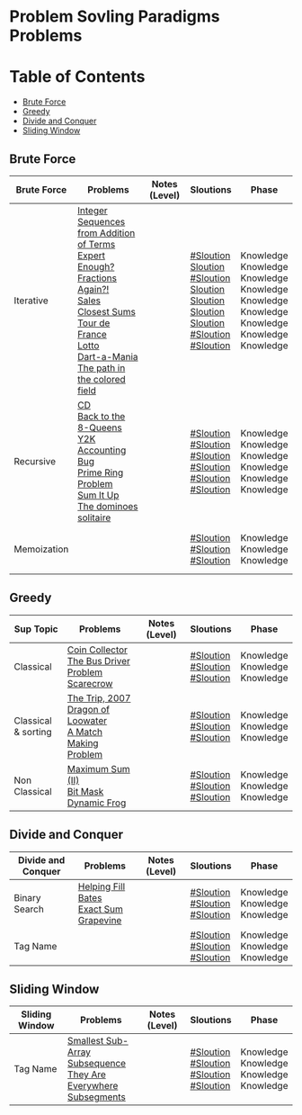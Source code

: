 # Problem Sovling Paradigms Problems

Table of Contents
=================
- [Brute Force](#brute-force)
- [Greedy](#greedy)
- [Divide and Conquer](#divide-and-conquer)
- [Sliding Window](#sliding-window)


## Brute Force
Brute Force    | Problems | Notes (Level)| Sloutions| Phase
-------------| -------------   |-------------| -------------|-------------
Iterative| [Integer Sequences from Addition of Terms](https://uva.onlinejudge.org/index.php?option=com_onlinejudge&Itemid=8&category=24&page=show_problem&problem=868)<br>  [Expert Enough?](https://uva.onlinejudge.org/index.php?option=com_onlinejudge&Itemid=8&category=24&page=show_problem&problem=3678)<br> [Fractions Again?!](https://uva.onlinejudge.org/index.php?option=com_onlinejudge&Itemid=8&category=24&page=show_problem&problem=1917)<br>  [Sales](https://uva.onlinejudge.org/index.php?option=com_onlinejudge&Itemid=8&category=24&page=show_problem&problem=3701)<br> [Closest Sums](https://uva.onlinejudge.org/index.php?option=com_onlinejudge&Itemid=8&category=24&page=show_problem&problem=1428)<br>  [Tour de France](https://uva.onlinejudge.org/index.php?option=com_onlinejudge&Itemid=8&category=24&page=show_problem&problem=2183)<br> [Lotto](https://uva.onlinejudge.org/index.php?option=com_onlinejudge&Itemid=8&category=24&page=show_problem&problem=382)<br>  [Dart-a-Mania](https://uva.onlinejudge.org/index.php?option=com_onlinejudge&Itemid=8&category=24&page=show_problem&problem=676)<br>  [The path in the colored field](https://uva.onlinejudge.org/index.php?option=com_onlinejudge&Itemid=8&category=24&page=show_problem&problem=1043)<br> | |[#Sloution]()<br> [Sloution](https://github.com/basmaashouur/Competitive-Programming/blob/master/Solutions-library/problem-solving-paradigms-solutions/1237-UVa.cpp)<br> [#Sloution]()<br>[Sloution](https://github.com/basmaashouur/Competitive-Programming/blob/master/Solutions-library/problem-solving-paradigms-solutions/1260-UVa.cpp)<br> [Sloution](https://github.com/basmaashouur/Competitive-Programming/blob/master/Solutions-library/problem-solving-paradigms-solutions/10487-UVa.cpp)<br> [Sloution](https://github.com/basmaashouur/Competitive-Programming/blob/master/Solutions-library/problem-solving-paradigms-solutions/11242-UVa.cpp)<br>[Sloution](https://github.com/basmaashouur/Competitive-Programming/blob/master/Solutions-library/problem-solving-paradigms-solutions/441-UVa.cpp)<br> [#Sloution]()<br> [#Sloution]()<br> | Knowledge<br> Knowledge<br> Knowledge<br> Knowledge<br> Knowledge<br> Knowledge<br>Knowledge<br> Knowledge<br> Knowledge<br>|
Recursive| [CD](https://uva.onlinejudge.org/index.php?option=com_onlinejudge&Itemid=8&category=24&page=show_problem&problem=565)<br>  [Back to the 8-Queens](https://uva.onlinejudge.org/index.php?option=com_onlinejudge&Itemid=8&category=24&page=show_problem&problem=2026)<br>  [Y2K Accounting Bug](https://uva.onlinejudge.org/index.php?option=com_onlinejudge&Itemid=8&category=24&page=show_problem&problem=1517)<br>  [Prime Ring Problem](https://uva.onlinejudge.org/index.php?option=com_onlinejudge&Itemid=8&category=24&page=show_problem&problem=465)<br> [Sum It Up](https://uva.onlinejudge.org/index.php?option=com_onlinejudge&Itemid=8&category=24&page=show_problem&problem=515)<br>  [The dominoes solitaire](https://uva.onlinejudge.org/index.php?option=com_onlinejudge&Itemid=8&category=24&page=show_problem&problem=1444)<br> || [#Sloution]()<br> [#Sloution]()<br> [#Sloution]()<br>[#Sloution]()<br> [#Sloution]()<br> [#Sloution]()<br> | Knowledge<br> Knowledge<br> Knowledge<br> Knowledge<br> Knowledge<br> Knowledge<br>| 
Memoization| []()<br>  []()<br>  []()<br>  []()<br> | |[#Sloution]()<br> [#Sloution]()<br> [#Sloution]()<br> | Knowledge<br> Knowledge<br> Knowledge<br>| 

## Greedy
Sup Topic    | Problems | Notes (Level)| Sloutions| Phase
-------------| -------------   |-------------| -------------|-------------
Classical| [Coin Collector](https://uva.onlinejudge.org/index.php?option=com_onlinejudge&Itemid=8&category=24&page=show_problem&problem=2231)<br>  [The Bus Driver Problem](https://uva.onlinejudge.org/index.php?option=com_onlinejudge&Itemid=8&category=24&page=show_problem&problem=2384)<br>  [Scarecrow](https://uva.onlinejudge.org/index.php?option=com_onlinejudge&Itemid=8&category=24&page=show_problem&problem=3836)<br>  | |[#Sloution]()<br> [#Sloution]()<br> [#Sloution]()<br> | Knowledge<br> Knowledge<br> Knowledge<br>| 
Classical<br>& sorting| [The Trip, 2007](https://uva.onlinejudge.org/index.php?option=com_onlinejudge&Itemid=8&category=24&page=show_problem&problem=2041)<br>  [Dragon of Loowater](https://uva.onlinejudge.org/index.php?option=com_onlinejudge&Itemid=8&category=24&page=show_problem&problem=2267)<br>  [A Match Making Problem](https://uva.onlinejudge.org/index.php?option=com_onlinejudge&Itemid=8&category=24&page=show_problem&problem=3362)<br>  | |[#Sloution]()<br> [#Sloution]()<br> [#Sloution]()<br> | Knowledge<br> Knowledge<br> Knowledge<br>| 
Non Classical| [Maximum Sum (II)](https://uva.onlinejudge.org/index.php?option=com_onlinejudge&Itemid=8&category=24&page=show_problem&problem=1597)<br>  [Bit Mask](https://uva.onlinejudge.org/index.php?option=com_onlinejudge&Itemid=8&category=24&page=show_problem&problem=1659)<br>  [Dynamic Frog](https://uva.onlinejudge.org/index.php?option=com_onlinejudge&Itemid=8&category=24&page=show_problem&problem=2098)<br>  | |[#Sloution]()<br> [#Sloution]()<br> [#Sloution]()<br> | Knowledge<br> Knowledge<br> Knowledge<br>| 

## Divide and Conquer
Divide and Conquer    | Problems | Notes (Level)| Sloutions| Phase
-------------| -------------   |-------------| -------------|-------------
Binary Search| [Helping Fill Bates](https://uva.onlinejudge.org/index.php?option=com_onlinejudge&Itemid=8&category=24&page=show_problem&problem=1508)<br>  [Exact Sum](https://uva.onlinejudge.org/index.php?option=com_onlinejudge&Itemid=8&category=24&page=show_problem&problem=1998)<br>  [Grapevine](https://uva.onlinejudge.org/index.php?option=com_onlinejudge&Itemid=8&category=24&page=show_problem&problem=3344)<br> | |[#Sloution]()<br> [#Sloution]()<br> [#Sloution]()<br> | Knowledge<br> Knowledge<br> Knowledge<br>| 
Tag Name| []()<br>  []()<br>  []()<br> | |[#Sloution]()<br> [#Sloution]()<br> [#Sloution]()<br> | Knowledge<br> Knowledge<br> Knowledge<br>| 

## Sliding Window
Sliding Window  | Problems | Notes (Level)| Sloutions| Phase
-------------| -------------   |-------------| -------------|-------------
Tag Name| [Smallest Sub-Array](https://uva.onlinejudge.org/index.php?option=onlinejudge&page=show_problem&problem=2531)<br>  [Subsequence](https://uva.onlinejudge.org/index.php?option=com_onlinejudge&Itemid=8&page=show_problem&problem=3562)<br>  [They Are Everywhere](http://codeforces.com/contest/701/problem/C)<br>  [Subsegments](http://codeforces.com/contest/69/problem/E)<br> | |[#Sloution]()<br> [#Sloution]()<br> [#Sloution]()<br> [#Sloution]()<br> | Knowledge<br> Knowledge<br> Knowledge<br>Knowledge<br>|
